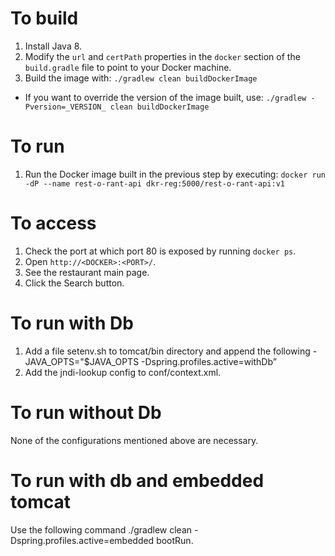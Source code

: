 # To build

1. Install Java 8.
1. Modify the `url` and `certPath` properties in the `docker` section of the `build.gradle` file to point to your Docker machine.
1. Build the image with: `./gradlew clean buildDockerImage`
  * If you want to override the version of the image built, use: `./gradlew -Pversion=_VERSION_ clean buildDockerImage`

# To run

1. Run the Docker image built in the previous step by executing: `docker run -dP --name rest-o-rant-api dkr-reg:5000/rest-o-rant-api:v1`

# To access

1. Check the port at which port 80 is exposed by running `docker ps`.
1. Open `http://<DOCKER>:<PORT>/`.
1. See the restaurant main page.
1. Click the Search button.

# To run with Db

1. Add a file setenv.sh to tomcat/bin directory and append the following - JAVA_OPTS="$JAVA_OPTS -Dspring.profiles.active=withDb”
2. Add the jndi-lookup config 
      <Resource name="jdbc/RestorantDB" auth="Container" type="javax.sql.DataSource"
      maxActive="50" maxIdle="30" maxWait="10000"
      username="<db_user_name>" password="<db_password>"
      driverClassName="com.mysql.jdbc.Driver"
      url="jdbc:mysql://localhost:<my_sql_port>/RestorantDB"/>
   to conf/context.xml.

# To run without Db
  None of the configurations mentioned above are necessary.

# To run with db and embedded tomcat
  Use the following command  ./gradlew clean -Dspring.profiles.active=embedded bootRun. 